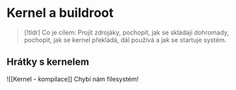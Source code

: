 # Kernel a buildroot

> [!tldr] Co je cílem: 
> Projít zdrojáky, pochopit, jak se skládají dohromady, pochopit, jak se kernel překládá, dál používá a jak se startuje systém.

## Hrátky s kernelem
![[Kernel - kompilace]]
Chybí nám filesystém!